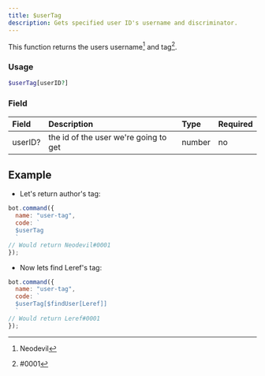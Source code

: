 ```yaml
---
title: $userTag
description: Gets specified user ID's username and discriminator. 
---
```


This function returns the users username[^1] and tag[^2].

### Usage

```php
$userTag[userID?]
```

### Field

| Field | Description | Type | Required |
| :--- | :--- | :--- | :--- |
| userID? | the id of the user we're going to get | number | no |

## Example

* Let's return author's tag:

```javascript
bot.command({
  name: "user-tag",
  code: `
  $userTag 
  `
// Would return Neodevil#0001
});
```

* Now lets find Leref's tag:

```javascript
bot.command({
  name: "user-tag",
  code: `
  $userTag[$findUser[Leref]] 
  `
// Would return Leref#0001
});
```

[^1]: Neodevil
[^2]: #0001
